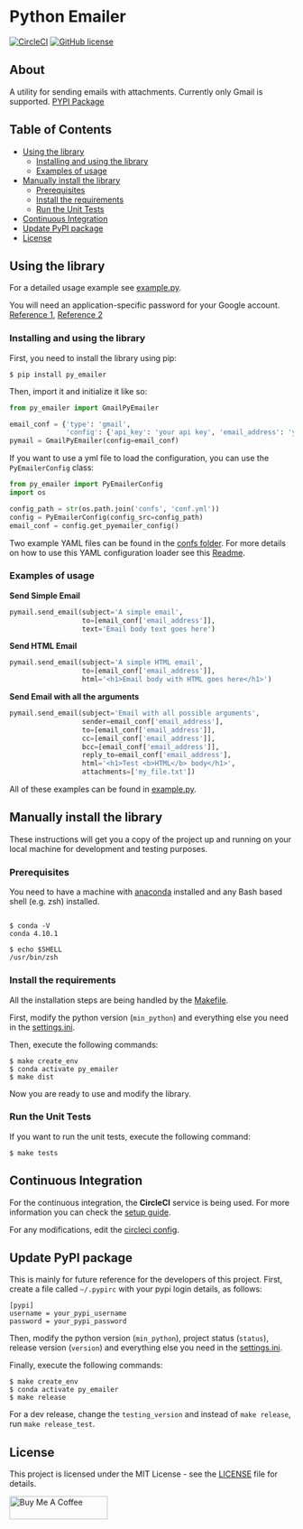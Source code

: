 # Python Emailer

[![CircleCI](https://circleci.com/gh/drkostas/py-emailer/tree/master.svg?style=svg)](https://circleci.com/gh/drkostas/py-emailer/tree/master)
[![GitHub license](https://img.shields.io/badge/license-Apache-blue.svg)](https://github.com/drkostas/py-emailer/master/LICENSE)

## About <a name = "about"></a>

A utility for sending emails with attachments. Currently only Gmail 
is supported. [PYPI Package](https://pypi.org/project/py-emailer/)

## Table of Contents

+ [Using the library](#using)
    + [Installing and using the library](#install_use)
    + [Examples of usage](#examples)
+ [Manually install the library](#manual_install)
    + [Prerequisites](#prerequisites)
    + [Install the requirements](#installing_req)
    + [Run the Unit Tests](#unit_tests)
+ [Continuous Integration](#ci)
+ [Update PyPI package](#pypi)
+ [License](#license)

## Using the library <a name = "using"></a>

For a detailed usage example see 
[example.py](https://github.com/drkostas/py-emailer/master/example.py).

You will need an application-specific password for your Google account. 
[Reference 1](https://support.google.com/mail/?p=InvalidSecondFactor), 
[Reference 2](https://security.google.com/settings/security/apppasswords)

### Installing and using the library <a name = "install_use"></a>

First, you need to install the library using pip:

```shell
$ pip install py_emailer
```

Then, import it and initialize it like so:

```python
from py_emailer import GmailPyEmailer

email_conf = {'type': 'gmail',
              'config': {'api_key': 'your api key', 'email_address': 'youremail@gmail.com'}}
pymail = GmailPyEmailer(config=email_conf)
```

If you want to use a yml file to load the configuration, you can use the `PyEmailerConfig` class:
```python
from py_emailer import PyEmailerConfig
import os

config_path = str(os.path.join('confs', 'conf.yml'))
config = PyEmailerConfig(config_src=config_path)
email_conf = config.get_pyemailer_config()
```

Two example YAML files can be found in 
the [confs folder](https://github.com/drkostas/py-emailer/blob/master/confs).
For more details on how to use this YAML configuration loader see 
this [Readme](https://github.com/drkostas/yaml-config-wrapper/blob/master/README.md).

### Examples of usage <a name = "examples"></a>


**Send Simple Email**
```python
pymail.send_email(subject='A simple email',
                  to=[email_conf['email_address']],
                  text='Email body text goes here')
```
**Send HTML Email**
```python
pymail.send_email(subject='A simple HTML email',
                  to=[email_conf['email_address']],
                  html='<h1>Email body with HTML goes here</h1>')
```
**Send Email with all the arguments**
```python
pymail.send_email(subject='Email with all possible arguments',
                  sender=email_conf['email_address'],
                  to=[email_conf['email_address']],
                  cc=[email_conf['email_address']],
                  bcc=[email_conf['email_address']],
                  reply_to=email_conf['email_address'],
                  html='<h1>Test <b>HTML</b> body</h1>',
                  attachments=['my_file.txt'])
```

All of these examples can be found 
in [example.py](https://github.com/drkostas/py-emailer/tree/blob/master/example.py).

## Manually install the library <a name = "manual_install"></a>

These instructions will get you a copy of the project up and running on your local machine for
development and testing purposes.

### Prerequisites <a name = "prerequisites"></a>

You need to have a machine with
[anaconda](https://docs.conda.io/projects/conda/en/latest/user-guide/install/index.html) installed and
any Bash based shell (e.g. zsh) installed.

```ShellSession

$ conda -V
conda 4.10.1

$ echo $SHELL
/usr/bin/zsh

```

### Install the requirements <a name = "installing_req"></a>

All the installation steps are being handled by
the [Makefile](https://github.com/drkostas/py-emailer/blob/master/Makefile).

First, modify the python version (`min_python`) and everything else you need in
the [settings.ini](https://github.com/drkostas/py-emailer/blob/master/settings.ini).

Then, execute the following commands:

```ShellSession
$ make create_env
$ conda activate py_emailer
$ make dist
```

Now you are ready to use and modify the library.

### Run the Unit Tests <a name = "unit_tests"></a>

If you want to run the unit tests, execute the following command:

```ShellSession
$ make tests
```

## Continuous Integration <a name = "ci"></a>

For the continuous integration, the <b>CircleCI</b> service is being used. For more information you can
check the [setup guide](https://circleci.com/docs/2.0/language-python/).

For any modifications, edit
the [circleci config](https://github.com/drkostas/py-emailer/blob/master/.circleci/config.yml).

## Update PyPI package <a name = "pypi"></a>

This is mainly for future reference for the developers of this project. First,
create a file called `~/.pypirc` with your pypi login details, as follows:

```
[pypi]
username = your_pypi_username
password = your_pypi_password
```

Then, modify the python version (`min_python`), project status (`status`), release version (`version`) 
and everything else you need in
the [settings.ini](https://github.com/drkostas/py-emailer/blob/master/settings.ini).

Finally, execute the following commands:

```ShellSession
$ make create_env
$ conda activate py_emailer
$ make release
```

For a dev release, change the `testing_version` and instead of `make release`, run `make release_test`.

## License <a name = "license"></a>

This project is licensed under the MIT License - see
the [LICENSE](https://github.com/drkostas/py-emailer/blob/master/LICENSE) file for details.

<a href="https://www.buymeacoffee.com/drkostas" target="_blank"><img src="https://cdn.buymeacoffee.com/buttons/default-orange.png" alt="Buy Me A Coffee" height="41" width="174"></a>
